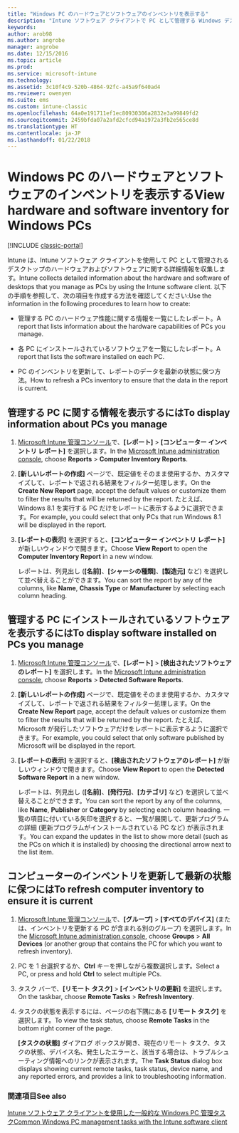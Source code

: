 ```yaml
---
title: "Windows PC のハードウェアとソフトウェアのインベントリを表示する"
description: "Intune ソフトウェア クライアントで PC として管理する Windows デスクトップに関するハードウェアとソフトウェアの情報を表示する方法。"
keywords: 
author: arob98
ms.author: angrobe
manager: angrobe
ms.date: 12/15/2016
ms.topic: article
ms.prod: 
ms.service: microsoft-intune
ms.technology: 
ms.assetid: 3c10f4c9-520b-4864-92fc-a45a9f640ad4
ms.reviewer: owenyen
ms.suite: ems
ms.custom: intune-classic
ms.openlocfilehash: 64a0e191711ef1ec80930306a2832e3a99849fd2
ms.sourcegitcommit: 2459bfda07a2afd2cfcd94a1972a3fb2e565ce8d
ms.translationtype: HT
ms.contentlocale: ja-JP
ms.lasthandoff: 01/22/2018
---
```

# <a name="view-hardware-and-software-inventory-for-windows-pcs"></a><span data-ttu-id="a9fd0-103">Windows PC のハードウェアとソフトウェアのインベントリを表示する</span><span class="sxs-lookup"><span data-stu-id="a9fd0-103">View hardware and software inventory for Windows PCs</span></span>

[!INCLUDE [classic-portal](../includes/classic-portal.md)]

<span data-ttu-id="a9fd0-104">Intune は、Intune ソフトウェア クライアントを使用して PC として管理されるデスクトップのハードウェアおよびソフトウェアに関する詳細情報を収集します。</span><span class="sxs-lookup"><span data-stu-id="a9fd0-104">Intune collects detailed information about the hardware and software of desktops that you manage as PCs by using the Intune software client.</span></span> <span data-ttu-id="a9fd0-105">以下の手順を参照して、次の項目を作成する方法を確認してください:</span><span class="sxs-lookup"><span data-stu-id="a9fd0-105">Use the information in the following procedures to learn how to create:</span></span>

-   <span data-ttu-id="a9fd0-106">管理する PC のハードウェア性能に関する情報を一覧にしたレポート。</span><span class="sxs-lookup"><span data-stu-id="a9fd0-106">A report that lists information about the hardware capabilities of PCs you manage.</span></span>

-   <span data-ttu-id="a9fd0-107">各 PC にインストールされているソフトウェアを一覧にしたレポート。</span><span class="sxs-lookup"><span data-stu-id="a9fd0-107">A report that lists the software installed on each PC.</span></span>

-   <span data-ttu-id="a9fd0-108">PC のインベントリを更新して、レポートのデータを最新の状態に保つ方法。</span><span class="sxs-lookup"><span data-stu-id="a9fd0-108">How to refresh a PCs inventory to ensure that the data in the report is current.</span></span>

## <a name="to-display-information-about-pcs-you-manage"></a><span data-ttu-id="a9fd0-109">管理する PC に関する情報を表示するには</span><span class="sxs-lookup"><span data-stu-id="a9fd0-109">To display information about PCs you manage</span></span>

1.  <span data-ttu-id="a9fd0-110">[Microsoft Intune 管理コンソール](https://manage.microsoft.com/)で、**[レポート]** &gt; **[コンピューター インベントリ レポート]** を選択します。</span><span class="sxs-lookup"><span data-stu-id="a9fd0-110">In the [Microsoft Intune administration console](https://manage.microsoft.com/), choose **Reports** &gt; **Computer Inventory Reports**.</span></span>

2.  <span data-ttu-id="a9fd0-111">**[新しいレポートの作成]** ページで、既定値をそのまま使用するか、カスタマイズして、レポートで返される結果をフィルター処理します。</span><span class="sxs-lookup"><span data-stu-id="a9fd0-111">On the **Create New Report** page, accept the default values or customize them to filter the results that will be returned by the report.</span></span> <span data-ttu-id="a9fd0-112">たとえば、Windows 8.1 を実行する PC だけをレポートに表示するように選択できます。</span><span class="sxs-lookup"><span data-stu-id="a9fd0-112">For example, you could select that only PCs that run Windows 8.1 will be displayed in the report.</span></span>

3.  <span data-ttu-id="a9fd0-113">**[レポートの表示]** を選択すると、**[コンピューター インベントリ レポート]** が新しいウィンドウで開きます。</span><span class="sxs-lookup"><span data-stu-id="a9fd0-113">Choose **View Report** to open the **Computer Inventory Report** in a new window.</span></span>

    <span data-ttu-id="a9fd0-114">レポートは、列見出し (**[名前]**、**[シャーシの種類]**、**[製造元]** など) を選択して並べ替えることができます。</span><span class="sxs-lookup"><span data-stu-id="a9fd0-114">You can sort the report by any of the columns, like **Name**, **Chassis Type** or **Manufacturer** by selecting each column heading.</span></span>

## <a name="to-display-software-installed-on-pcs-you-manage"></a><span data-ttu-id="a9fd0-115">管理する PC にインストールされているソフトウェアを表示するには</span><span class="sxs-lookup"><span data-stu-id="a9fd0-115">To display software installed on PCs you manage</span></span>

1.  <span data-ttu-id="a9fd0-116">[Microsoft Intune 管理コンソール](https://manage.microsoft.com/)で、**[レポート]** &gt; **[検出されたソフトウェアのレポート]** を選択します。</span><span class="sxs-lookup"><span data-stu-id="a9fd0-116">In the [Microsoft Intune administration console](https://manage.microsoft.com/), choose **Reports** &gt; **Detected Software Reports**.</span></span>

2.  <span data-ttu-id="a9fd0-117">**[新しいレポートの作成]** ページで、既定値をそのまま使用するか、カスタマイズして、レポートで返される結果をフィルター処理します。</span><span class="sxs-lookup"><span data-stu-id="a9fd0-117">On the **Create New Report** page, accept the default values or customize them to filter the results that will be returned by the report.</span></span> <span data-ttu-id="a9fd0-118">たとえば、Microsoft が発行したソフトウェアだけをレポートに表示するように選択できます。</span><span class="sxs-lookup"><span data-stu-id="a9fd0-118">For example, you could select that only software published by Microsoft will be displayed in the report.</span></span>

3.  <span data-ttu-id="a9fd0-119">**[レポートの表示]** を選択すると、**[検出されたソフトウェアのレポート]** が新しいウィンドウで開きます。</span><span class="sxs-lookup"><span data-stu-id="a9fd0-119">Choose **View Report** to open the **Detected Software Report** in a new window.</span></span>

    <span data-ttu-id="a9fd0-120">レポートは、列見出し (**[名前]**、**[発行元]**、**[カテゴリ]** など) を選択して並べ替えることができます。</span><span class="sxs-lookup"><span data-stu-id="a9fd0-120">You can sort the report by any of the columns, like **Name**, **Publisher** or **Category** by selecting each column heading.</span></span> <span data-ttu-id="a9fd0-121">一覧の項目に付いている矢印を選択すると、一覧が展開して、更新プログラムの詳細 (更新プログラムがインストールされている PC など) が表示されます。</span><span class="sxs-lookup"><span data-stu-id="a9fd0-121">You can expand the updates in the list to show more detail (such as the PCs on which it is installed) by choosing the directional arrow next to the list item.</span></span>

## <a name="to-refresh-computer-inventory-to-ensure-it-is-current"></a><span data-ttu-id="a9fd0-122">コンピューターのインベントリを更新して最新の状態に保つには</span><span class="sxs-lookup"><span data-stu-id="a9fd0-122">To refresh computer inventory to ensure it is current</span></span>

1.  <span data-ttu-id="a9fd0-123">[Microsoft Intune 管理コンソール](https://manage.microsoft.com/)で、**[グループ]** &gt; **[すべてのデバイス]** (または、インベントリを更新する PC が含まれる別のグループ) を選択します。</span><span class="sxs-lookup"><span data-stu-id="a9fd0-123">In the [Microsoft Intune administration console](https://manage.microsoft.com/), choose **Groups** &gt; **All Devices** (or another group that contains the PC for which you want to refresh inventory).</span></span>

2.  <span data-ttu-id="a9fd0-124">PC を 1 台選択するか、**Ctrl** キーを押しながら複数選択します。</span><span class="sxs-lookup"><span data-stu-id="a9fd0-124">Select a PC, or press and hold **Ctrl** to select multiple PCs.</span></span>

3.  <span data-ttu-id="a9fd0-125">タスク バーで、**[リモート タスク]** &gt; **[インベントリの更新]** を選択します。</span><span class="sxs-lookup"><span data-stu-id="a9fd0-125">On the taskbar, choose **Remote Tasks** &gt; **Refresh Inventory**.</span></span>

4.  <span data-ttu-id="a9fd0-126">タスクの状態を表示するには、ページの右下隅にある **[リモート タスク]** を選択します。</span><span class="sxs-lookup"><span data-stu-id="a9fd0-126">To view the task status, choose **Remote Tasks** in the bottom right corner of the page.</span></span>

    <span data-ttu-id="a9fd0-127">**[タスクの状態]** ダイアログ ボックスが開き、現在のリモート タスク、タスクの状態、デバイス名、発生したエラーと、該当する場合は、トラブルシューティング情報へのリンクが表示されます。</span><span class="sxs-lookup"><span data-stu-id="a9fd0-127">The **Task Status** dialog box displays showing current remote tasks, task status, device name, and any reported errors, and provides a link to troubleshooting information.</span></span>

### <a name="see-also"></a><span data-ttu-id="a9fd0-128">関連項目</span><span class="sxs-lookup"><span data-stu-id="a9fd0-128">See also</span></span>

[<span data-ttu-id="a9fd0-129">Intune ソフトウェア クライアントを使用した一般的な Windows PC 管理タスク</span><span class="sxs-lookup"><span data-stu-id="a9fd0-129">Common Windows PC management tasks with the Intune software client</span></span>](common-windows-pc-management-tasks-with-the-microsoft-intune-computer-client.md)